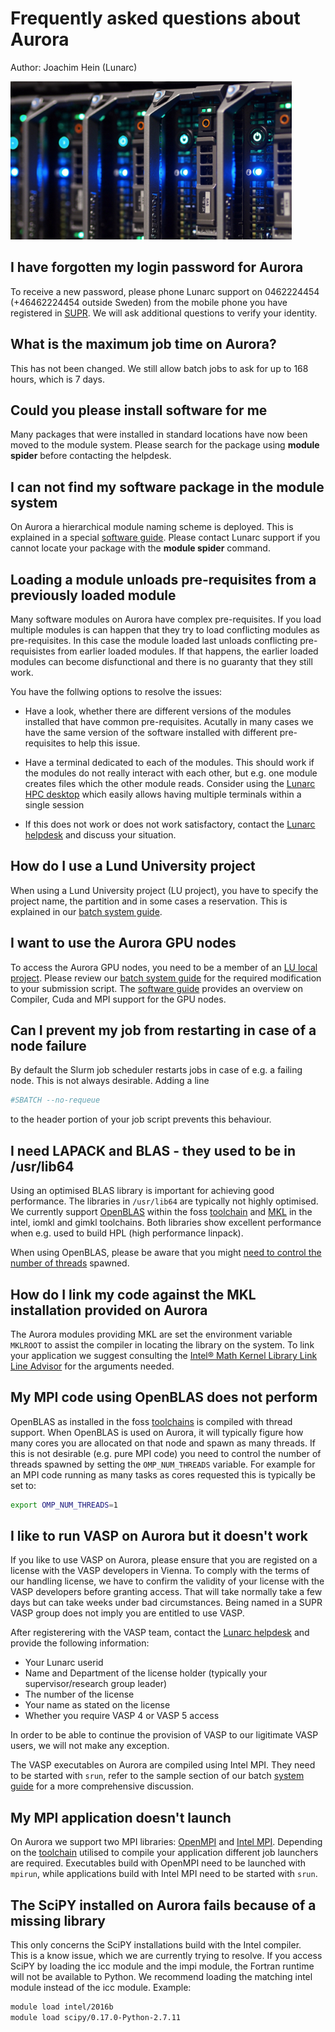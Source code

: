 # Frequently asked questions about Aurora
Author: Joachim Hein (Lunarc)

![Node icon](images/node_icon.jpg "Node icon")

## I have forgotten my login password for Aurora
To receive a new password, please phone Lunarc support on 0462224454 (+46462224454 outside Sweden) from the mobile phone you have registered in [SUPR](https://supr.snic.se/person/).  We will ask additional questions to verify your identity.  

## What is the maximum job time on Aurora?
This has not been changed.  We still allow batch jobs to ask for up to 168 hours, which is 7 days.

## Could you please install software for me
Many packages that were installed in standard locations have now been moved to the module system.  Please search for the package using **module spider** before contacting the helpdesk.

## I can not find my software package in the module system
On Aurora a hierarchical module naming scheme is deployed.  This is explained in a special [software guide](http://lunarc-documentation.readthedocs.org/en/latest/aurora_modules/).  Please contact Lunarc support if you cannot locate your package with the **module spider** command.


## Loading a module unloads pre-requisites from a previously loaded module

Many software modules on Aurora have complex pre-requisites. If you load multiple modules is can happen that they try to load conflicting modules as pre-requisites.  In this case the module loaded last unloads conflicting pre-requisistes from earlier loaded modules.  If that happens, the earlier loaded modules can become disfunctional and there is no guaranty that they still work.

You have the follwing options to resolve the issues:

* Have a look, whether there are different versions of the modules installed that have common pre-requisites.  Acutally in many cases we have the same version of the software installed with different pre-requisites to help this issue.

* Have a terminal dedicated to each of the modules.  This should work if the modules do not really interact with each other, but e.g. one module creates files which the other module reads.  Consider using the [Lunarc HPC desktop](http://lunarc-documentation.readthedocs.io/en/latest/using_hpc_desktop/) which easily allows having multiple terminals within a single session

* If this does not work or does not work satisfactory, contact the [Lunarc helpdesk](http://www.lunarc.lu.se/support/support_form) and discuss your situation.

## How do I use a Lund University project

When using a Lund University project (LU project), you have to specify the project name, the partition and in some cases a reservation.  This is explained in our [batch system guide](http://lunarc-documentation.readthedocs.io/en/latest/batch_system/#specifying-a-project-and-partition-for-users-with-lu-projects-or-multiple-projects).

## I want to use the Aurora GPU nodes
To access the Aurora GPU nodes, you need to be a member of an [LU local project](https://supr.snic.se/round/2017locallu/). Please review our [batch system guide](http://lunarc-documentation.readthedocs.io/en/latest/batch_system/#accessing-gpus-in-the-aurora-lu-partition) for the required modification to your submission script.  The [software guide](http://lunarc-documentation.readthedocs.io/en/latest/aurora_modules/#cuda-based-toolchains-for-gpu-nodes) provides an overview on Compiler, Cuda and MPI support for the GPU nodes. 


## Can I prevent my job from restarting in case of a node failure

By default the Slurm job scheduler restarts jobs in case of e.g. a failing node.  This is not always desirable.  Adding a line
```bash
#SBATCH --no-requeue
```
to the header portion of your job script prevents this behaviour.


## I need LAPACK and BLAS - they used to be in /usr/lib64
Using an optimised BLAS library is important for achieving good performance.  The libraries in `/usr/lib64` are typically not highly optimised.  We currently support [OpenBLAS](http://www.openblas.net/) within the foss [toolchain](http://lunarc-documentation.readthedocs.org/en/latest/aurora_modules/#compiling-code-and-using-toolchains) and [MKL](https://software.intel.com/en-us/intel-mkl) in the intel, iomkl and gimkl toolchains.  Both libraries show excellent performance when e.g. used to build HPL (high performance linpack).

When using OpenBLAS, please be aware that you might [need to control the number of threads](#my-mpi-code-using-openblas-does-not-perform) spawned.


## How do I link my code against the MKL installation provided on Aurora
The Aurora modules providing MKL are set the environment variable `MKLROOT` to assist the compiler in locating the library on the system.  To link your application we suggest consulting the [Intel® Math Kernel Library Link Line Advisor](https://software.intel.com/en-us/articles/intel-mkl-link-line-advisor) for the arguments needed. 


## My MPI code using OpenBLAS does not perform
OpenBLAS as installed in the foss [toolchains](http://lunarc-documentation.readthedocs.org/en/latest/aurora_modules/#compiling-code-and-using-toolchains) is compiled with thread support.  When OpenBLAS is used on Aurora, it will typically figure how many cores you are allocated on that node and spawn as many threads.  If this is not desirable (e.g. pure MPI code) you need to control the number of threads spawned by setting the `OMP_NUM_THREADS` variable.  For example for an MPI code running as many tasks as cores requested this is typically be set to:
```bash
export OMP_NUM_THREADS=1
```


## I like to run VASP on Aurora but it doesn't work

If you like to use VASP on Aurora, please ensure that you are registed on a license with the VASP developers in Vienna. To comply with the terms of our handling license, we have to confirm the validity of your license with the VASP developers before granting access. That will take normally take a few days but can take weeks under bad circumstances. Being named in a SUPR VASP group does not imply you are entitled to use VASP.

After registerering with the VASP team, contact the [Lunarc helpdesk](http://www.lunarc.lu.se/support/support_form) and provide the following information:

* Your Lunarc userid
* Name and Department of the license holder (typically your supervisor/research group leader)
* The number of the license
* Your name as stated on the license
* Whether you require VASP 4 or VASP 5 access

In order to be able to continue the provision of VASP to our ligitimate VASP users, we will not make any exception. 


The VASP executables on Aurora are compiled using Intel MPI.  They need to be started with `srun`, refer to the sample section of our batch [system guide](http://lunarc-documentation.readthedocs.io/en/latest/batch_system/#mpi-job-using-20-tasks-per-node) for a more comprehensive discussion.


## My MPI application doesn't launch
On Aurora we support two MPI libraries: [OpenMPI](https://www.open-mpi.org/) and [Intel MPI](https://software.intel.com/en-us/intel-mpi-library).  Depending on the [toolchain](http://lunarc-documentation.readthedocs.org/en/latest/aurora_modules/#compiling-code-and-using-toolchains) utilised to compile your application different job launchers are required.  Executables build with OpenMPI need to be launched with `mpirun`, while applications build with Intel MPI need to be started with `srun`.  

## The SciPY installed on Aurora fails because of a missing library
This only concerns the SciPY installations build with the Intel compiler.  
This is a know issue, which we are currently trying to resolve.  If you access SciPY by loading the icc module and the impi module, the Fortran runtime will not be available to Python.  We recommend loading the matching intel module instead of the icc module.  Example:
```bash
module load intel/2016b
module load scipy/0.17.0-Python-2.7.11
```


